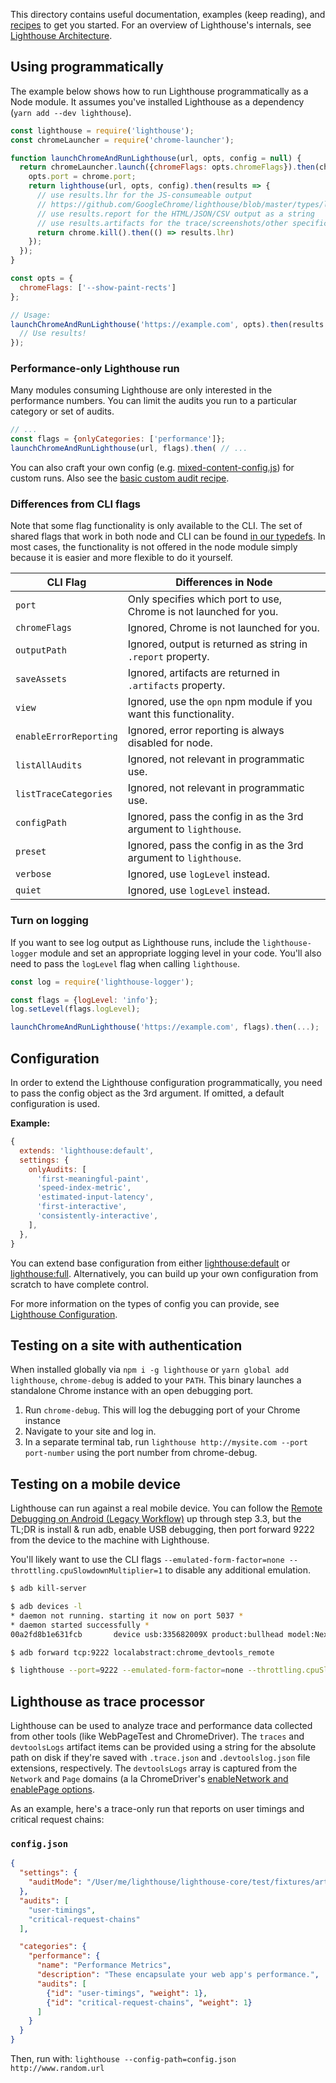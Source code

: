 This directory contains useful documentation, examples (keep reading),
and [recipes](./recipes/) to get you started. For an overview of Lighthouse's
internals, see [Lighthouse Architecture](architecture.md).

## Using programmatically

The example below shows how to run Lighthouse programmatically as a Node module. It
assumes you've installed Lighthouse as a dependency (`yarn add --dev lighthouse`).

```javascript
const lighthouse = require('lighthouse');
const chromeLauncher = require('chrome-launcher');

function launchChromeAndRunLighthouse(url, opts, config = null) {
  return chromeLauncher.launch({chromeFlags: opts.chromeFlags}).then(chrome => {
    opts.port = chrome.port;
    return lighthouse(url, opts, config).then(results => {
      // use results.lhr for the JS-consumeable output
      // https://github.com/GoogleChrome/lighthouse/blob/master/types/lhr.d.ts
      // use results.report for the HTML/JSON/CSV output as a string
      // use results.artifacts for the trace/screenshots/other specific case you need (rarer)
      return chrome.kill().then(() => results.lhr)
    });
  });
}

const opts = {
  chromeFlags: ['--show-paint-rects']
};

// Usage:
launchChromeAndRunLighthouse('https://example.com', opts).then(results => {
  // Use results!
});

```

### Performance-only Lighthouse run

Many modules consuming Lighthouse are only interested in the performance numbers.
You can limit the audits you run to a particular category or set of audits.

```js
// ...
const flags = {onlyCategories: ['performance']};
launchChromeAndRunLighthouse(url, flags).then( // ...
```

You can also craft your own config (e.g. [mixed-content-config.js](https://github.com/GoogleChrome/lighthouse/blob/master/lighthouse-core/config/mixed-content-config.js)) for custom runs. Also see the [basic custom audit recipe](https://github.com/GoogleChrome/lighthouse/tree/master/docs/recipes/custom-audit).

### Differences from CLI flags

Note that some flag functionality is only available to the CLI. The set of shared flags that work in both node and CLI can be found [in our typedefs](https://github.com/GoogleChrome/lighthouse/blob/888bd6dc9d927a734a8e20ea8a0248baa5b425ed/typings/externs.d.ts#L82-L119). In most cases, the functionality is not offered in the node module simply because it is easier and more flexible to do it yourself.

| CLI Flag | Differences in Node |
| - | - |
| `port` | Only specifies which port to use, Chrome is not launched for you. |
| `chromeFlags` | Ignored, Chrome is not launched for you. |
| `outputPath` | Ignored, output is returned as string in `.report` property. |
| `saveAssets` | Ignored, artifacts are returned in `.artifacts` property. |
| `view` | Ignored, use the `opn` npm module if you want this functionality. |
| `enableErrorReporting` | Ignored, error reporting is always disabled for node. |
| `listAllAudits` | Ignored, not relevant in programmatic use. |
| `listTraceCategories` | Ignored, not relevant in programmatic use. |
| `configPath` | Ignored, pass the config in as the 3rd argument to `lighthouse`. |
| `preset` | Ignored, pass the config in as the 3rd argument to `lighthouse`. |
| `verbose` | Ignored, use `logLevel` instead. |
| `quiet` | Ignored, use `logLevel` instead. |

### Turn on logging

If you want to see log output as Lighthouse runs, include the `lighthouse-logger` module
and set an appropriate logging level in your code. You'll also need to pass
the `logLevel` flag when calling `lighthouse`.

```javascript
const log = require('lighthouse-logger');

const flags = {logLevel: 'info'};
log.setLevel(flags.logLevel);

launchChromeAndRunLighthouse('https://example.com', flags).then(...);
```

## Configuration
In order to extend the Lighthouse configuration programmatically, you need to pass the config object as the 3rd argument. If omitted, a default configuration is used.

**Example:**
```js
{
  extends: 'lighthouse:default',
  settings: {
    onlyAudits: [
      'first-meaningful-paint',
      'speed-index-metric',
      'estimated-input-latency',
      'first-interactive',
      'consistently-interactive',
    ],
  },
}
```

You can extend base configuration from either [lighthouse:default](https://github.com/GoogleChrome/lighthouse/blob/master/lighthouse-core/config/default-config.js) or [lighthouse:full](https://github.com/GoogleChrome/lighthouse/blob/master/lighthouse-core/config/full-config.js). Alternatively, you can build up your own configuration from scratch to have complete control.

For more information on the types of config you can provide, see [Lighthouse Configuration](https://github.com/GoogleChrome/lighthouse/blob/master/docs/configuration.md).

## Testing on a site with authentication

When installed globally via `npm i -g lighthouse` or `yarn global add lighthouse`,
`chrome-debug` is added to your `PATH`. This binary launches a standalone Chrome
instance with an open debugging port.

1. Run `chrome-debug`. This will log the debugging port of your Chrome instance
1. Navigate to your site and log in.
1. In a separate terminal tab, run `lighthouse http://mysite.com --port port-number` using the port number from chrome-debug.

## Testing on a mobile device

Lighthouse can run against a real mobile device. You can follow the [Remote Debugging on Android (Legacy Workflow)](https://developer.chrome.com/devtools/docs/remote-debugging-legacy) up through step 3.3, but the TL;DR is install & run adb, enable USB debugging, then port forward 9222 from the device to the machine with Lighthouse.

You'll likely want to use the CLI flags `--emulated-form-factor=none --throttling.cpuSlowdownMultiplier=1` to disable any additional emulation.

```sh
$ adb kill-server

$ adb devices -l
* daemon not running. starting it now on port 5037 *
* daemon started successfully *
00a2fd8b1e631fcb       device usb:335682009X product:bullhead model:Nexus_5X device:bullhead

$ adb forward tcp:9222 localabstract:chrome_devtools_remote

$ lighthouse --port=9222 --emulated-form-factor=none --throttling.cpuSlowdownMultiplier=1 https://example.com
```

## Lighthouse as trace processor

Lighthouse can be used to analyze trace and performance data collected from other tools (like WebPageTest and ChromeDriver). The `traces` and `devtoolsLogs` artifact items can be provided using a string for the absolute path on disk if they're saved with `.trace.json` and `.devtoolslog.json` file extensions, respectively. The `devtoolsLogs` array is captured from the `Network` and `Page` domains (a la ChromeDriver's [enableNetwork and enablePage options]((https://sites.google.com/a/chromium.org/chromedriver/capabilities#TOC-perfLoggingPrefs-object)).

As an example, here's a trace-only run that reports on user timings and critical request chains:

### `config.json`

```json
{
  "settings": {
    "auditMode": "/User/me/lighthouse/lighthouse-core/test/fixtures/artifacts/perflog/",
  },
  "audits": [
    "user-timings",
    "critical-request-chains"
  ],

  "categories": {
    "performance": {
      "name": "Performance Metrics",
      "description": "These encapsulate your web app's performance.",
      "audits": [
        {"id": "user-timings", "weight": 1},
        {"id": "critical-request-chains", "weight": 1}
      ]
    }
  }
}
```

Then, run with: `lighthouse --config-path=config.json http://www.random.url`
